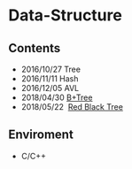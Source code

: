 # Data-Structure

## Contents
- 2016/10/27  Tree  
- 2016/11/11  Hash  
- 2016/12/05  AVL
- 2018/04/30  [B+Tree](B%2BTree)
- 2018/05/22  [Red Black Tree](Red-Black%20Tree)

## Enviroment
- C/C++
